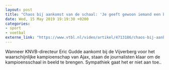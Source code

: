 ```yaml
---
layout: post
title: "Chaos bij aankomst van de schaal: 'Je geeft gewoon iemand een beuk'"
date: Wed, 15 May 2019 19:19:30 +0200
categories: 
- sport 
- voetbal 
externe_link: "https://www.vtbl.nl/video/artikel/4713186/chaos-bij-aankomst-van-de-schaal-je-geeft-gewoon-iemand-een-beuk"
---
```


Wanneer KNVB-directeur Eric Gudde aankomt bij de Vijverberg voor het waarschijnlijke kampioenschap van Ajax, staan de journalisten klaar om de kampioensschaal in beeld te brengen. Sympathiek gaat het er niet aan toe..
